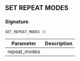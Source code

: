 ## SET REPEAT MODES

### Signature

`SET_REPEAT_MODES ()`


| Parameter | Description |
| --- | --- |
| repeat\_modes |
